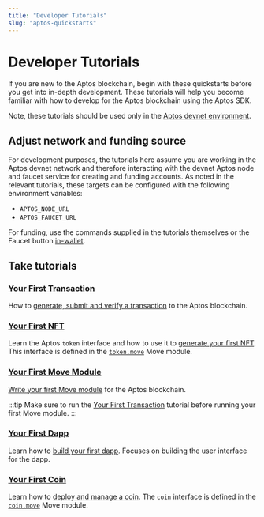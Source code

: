 ```yaml
---
title: "Developer Tutorials"
slug: "aptos-quickstarts"
---
```


# Developer Tutorials

If you are new to the Aptos blockchain, begin with these quickstarts before you get into in-depth development. These tutorials will help you become familiar with how to develop for the Aptos blockchain using the Aptos SDK.

Note, these tutorials should be used only in the [Aptos devnet environment](../nodes/aptos-deployments.md).

## Adjust network and funding source

For development purposes, the tutorials here assume you are working in the Aptos devnet network and therefore interacting with the devnet Aptos node and faucet service for creating and funding accounts. As noted in the relevant tutorials, these targets can be configured with the following environment variables:
  * `APTOS_NODE_URL`
  * `APTOS_FAUCET_URL`

For funding, use the commands supplied in the tutorials themselves or the Faucet button [in-wallet](../guides/install-petra-wallet.md).

## Take tutorials

### [Your First Transaction](first-transaction.md)

How to [generate, submit and verify a transaction](first-transaction.md) to the Aptos blockchain. 

### [Your First NFT](your-first-nft.md)

Learn the Aptos `token` interface and how to use it to [generate your first NFT](your-first-nft.md). This interface is defined in the [`token.move`](https://github.com/aptos-labs/aptos-core/blob/main/aptos-move/framework/aptos-token/sources/token.move) Move module.

### [Your First Move Module](first-move-module.md)

[Write your first Move module](first-move-module.md) for the Aptos blockchain. 

:::tip
Make sure to run the [Your First Transaction](first-transaction.md) tutorial before running your first Move module.
:::

### [Your First Dapp](first-dapp.md)

Learn how to [build your first dapp](first-dapp.md). Focuses on building the user interface for the dapp.

### [Your First Coin](first-coin.md)

Learn how to [deploy and manage a coin](first-coin.md). The `coin` interface is defined in the [`coin.move`](https://github.com/aptos-labs/aptos-core/blob/main/aptos-move/framework/aptos-framework/sources/coin.move) Move module.
